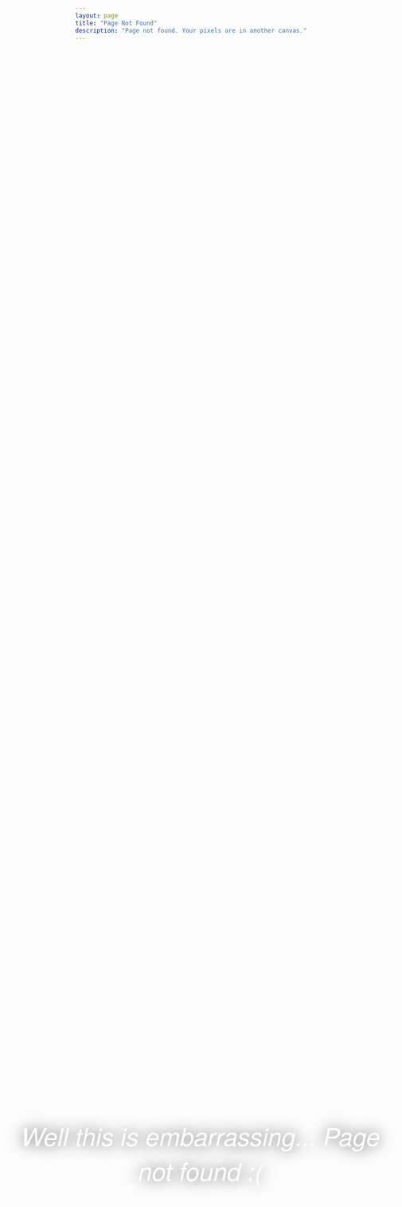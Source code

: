 ```yaml
---
layout: page
title: "Page Not Found"
description: "Page not found. Your pixels are in another canvas."
---
```

<style>
      * {
        margin:               0;
        padding:              0;
      }

      html {
        min-height:           100%;
      }

      body {
        background:           url('/images/robfordlulz.gif') center center no-repeat fixed;
        background-size:      cover;
        height:               100%;
      }

      p {
        color:                white;
        font-size:            50px;
        font-family:          "Adelle", "Helvetica Neue", Arial, sans-serif;
        font-style:           italic;
        text-align:           center;
        text-shadow:          0 0 30px rgba(0,0,0, 0.7);
      }

      .container {
        height:               300px;

        margin-top:          -150px;
        position:             absolute;
        top:                  60%;
        left: 10%;
        right: 10%;
      }

      @media (max-width:      586px) {
        .container {
          margin-top:        -100px;
        }

        .logo-container,
        p {
          max-width:          300px;
        }

        p {
          font-size:          30px;
        }
      }
</style>

<div class="container"><p>Well this is embarrassing... Page not found :(</p></div>